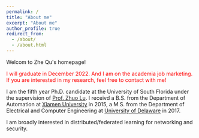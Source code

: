 ```yaml
---
permalink: /
title: "About me"
excerpt: "About me"
author_profile: true
redirect_from: 
  - /about/
  - /about.html
---
```

Welcom to Zhe Qu's homepage!

<span style="color:red">I will graduate in December 2022. And I am on the academia job marketing. If you are interested in my research, feel free to contact with me! 
</span>

I am the fifth year Ph.D. candidate at the University of South Florida under the supervision of [Prof. Zhuo Lu](https://csalab.site). I receivd a B.S. from the Department of Automation at [Xiamen University](https://www.xmu.edu.cn/) in 2015, a M.S. from the Department of Electrical and Computer Engineering at [University of Delaware](https://www.udel.edu/) in 2017.

I am broadly interested in distributed/federated learning for networking and security.
